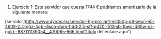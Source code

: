 1. Ejercicio 1:
Este servidor  que cuesta 1744 € podriamos amortizarlo de la siguiente manera:



[servidor](http://www.dynos.es/servidor-hp-proliant-ml350p-g8-xeon-e5-2609-2.4-ghz-4gb-disco-duro-hdd-2.5-sff-p420i-512mb-fbwc-460w-cs-gold--887111139054__470065-666.html"título del enlace aquí")
